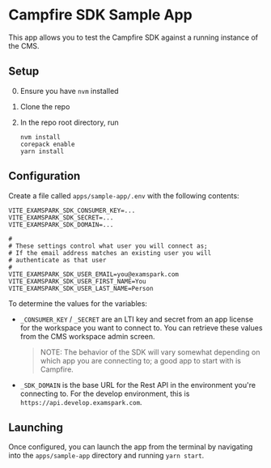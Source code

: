 # Campfire SDK Sample App

This app allows you to test the Campfire SDK against a running instance of the CMS.

## Setup

0.  Ensure you have `nvm` installed
1.  Clone the repo
2.  In the repo root directory, run

        nvm install
        corepack enable
        yarn install

## Configuration

Create a file called `apps/sample-app/.env` with the following contents:

```
VITE_EXAMSPARK_SDK_CONSUMER_KEY=...
VITE_EXAMSPARK_SDK_SECRET=...
VITE_EXAMSPARK_SDK_DOMAIN=...

#
# These settings control what user you will connect as;
# If the email address matches an existing user you will
# authenticate as that user
#
VITE_EXAMSPARK_SDK_USER_EMAIL=you@examspark.com
VITE_EXAMSPARK_SDK_USER_FIRST_NAME=You
VITE_EXAMSPARK_SDK_USER_LAST_NAME=Person
```

To determine the values for the variables:

- `_CONSUMER_KEY` / `_SECRET` are an LTI key and secret from an app license for the workspace you want to connect to. You can retrieve these values from the CMS workspace admin screen.

  > NOTE: The behavior of the SDK will vary somewhat depending on which app you are connecting to; a good app to start with is Campfire.

- `_SDK_DOMAIN` is the base URL for the Rest API in the environment you're connecting to. For the develop environment, this is
  `https://api.develop.examspark.com`.

## Launching

Once configured, you can launch the app from the terminal by navigating into the `apps/sample-app` directory and running `yarn start`.
